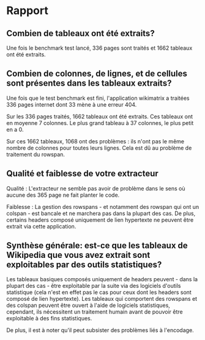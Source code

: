 # Rapport 

## Combien de tableaux ont été extraits?

Une fois le benchmark test lancé, 336 pages sont traités et 1662 tableaux ont été extraits.     

## Combien de colonnes, de lignes, et de cellules sont présentes dans les tableaux extraits? 

Une fois que le test benchmark est fini, l'application wikimatrix a traitées 336 pages internet dont 33 mène à une erreur 404. 

Sur les 336 pages traités, 1662 tableaux ont été extraits. Ces tableaux ont en moyenne 7 colonnes. Le plus grand tableau à 37 colonnes, le plus petit en a 0. 

Sur ces 1662 tableaux, 1068 ont des problèmes : ils n'ont pas le même nombre de colonnes pour toutes leurs lignes. Cela est dû au problème de traitement du rowspan. 
    
    
## Qualité et faiblesse de votre extracteur

Qualité : L'extracteur ne semble pas avoir de problème dans le sens où aucune des 365 page ne fait planter le code.

Faiblesse : La gestion des rowspans - et notamment des rowspan qui ont un colspan - est bancale et ne marchera pas dans la plupart des cas. De plus, certains headers composé uniquement de lien hypertexte ne peuvent être extrait via cette application. 
    
## Synthèse générale: est-ce que les tableaux de Wikipedia que vous avez extrait sont exploitables par des outils statistiques?

Les tableaux basiques composés uniquement de headers peuvent - dans la plupart des cas - être exploitable par la suite via des logiciels d'outils statistique (cela n'est en effet pas le cas pour ceux dont les headers sont composé de lien hypertexte). 
Les tableaux qui comportent des rowspans et des colspan peuvent être ouvert à l'aide de logiciels statistiques, cependant, ils nécessitent un traitement humain avant de pouvoir être exploitable à des fins statistiques. 

De plus, il est à noter qu'il peut subsister des problèmes liés à l'encodage. 

